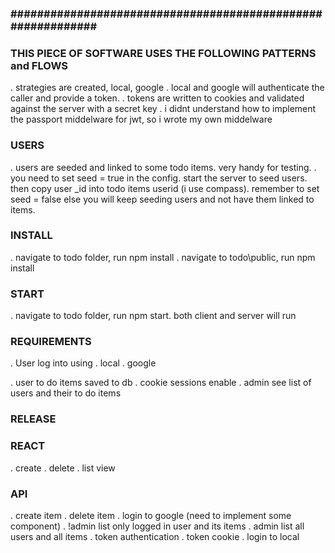 ### ############################################################ ###
### THIS PIECE OF SOFTWARE USES THE FOLLOWING PATTERNS and FLOWS

. strategies are created, local, google
. local and google will authenticate the caller and provide a token. 
. tokens are written to cookies and validated against the server with a secret key
. i didnt understand how to implement the passport middelware for jwt, so i wrote my own middelware

### USERS ###
. users are seeded and linked to some todo items. very handy for testing.
. you need to set seed = true in the config. start the server to seed users. then copy user _id into todo items userid (i use compass). remember to set seed = false else you will keep seeding users and not have them linked to items.

### INSTALL ### 
. navigate to todo folder, run npm install
. navigate to todo\public, run npm install

### START ###
. navigate to todo folder, run npm start. both client and server will run

### REQUIREMENTS ###
. User log into using 
    . local
    . google

. user to do items saved to db
. cookie sessions enable
. admin see list of users and their to do items

### RELEASE ###

### REACT ###
. create
. delete
. list view

### API ###
. create item
. delete item
. login to google (need to implement some component)
. !admin list only logged in user and its items
. admin list all users and all items
. token authentication
. token cookie
. login to local